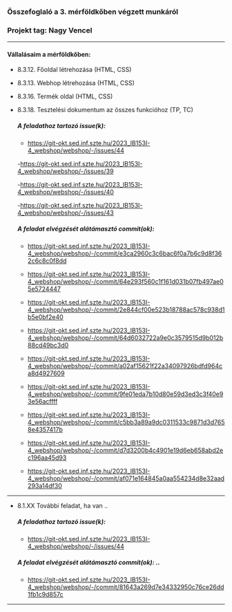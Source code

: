 ### Összefoglaló a 3. mérföldkőben végzett munkáról

### Projekt tag: Nagy Vencel

---

#### Vállalásaim a mérföldkőben:

- 8.3.12. Főoldal létrehozása (HTML, CSS)
- 8.3.13. Webhop létrehozása (HTML, CSS)
- 8.3.16. Termék oldal (HTML, CSS)
- 8.3.18. Tesztelési dokumentum az összes funkcióhoz (TP, TC)

  ##### A feladathoz tartozó issue(k):

  - https://git-okt.sed.inf.szte.hu/2023_IB153I-4_webshop/webshop/-/issues/44

  -https://git-okt.sed.inf.szte.hu/2023_IB153I-4_webshop/webshop/-/issues/39

  -https://git-okt.sed.inf.szte.hu/2023_IB153I-4_webshop/webshop/-/issues/40

  -https://git-okt.sed.inf.szte.hu/2023_IB153I-4_webshop/webshop/-/issues/43

  ##### A feladat elvégzését alátámasztó commit(ok):

  - https://git-okt.sed.inf.szte.hu/2023_IB153I-4_webshop/webshop/-/commit/e3ca2960c3c6bac6f0a7b6c9d8f362c6c8c0f8dd

  - https://git-okt.sed.inf.szte.hu/2023_IB153I-4_webshop/webshop/-/commit/64e293f560c1f161d031b07fb497ae05e5724447

  - https://git-okt.sed.inf.szte.hu/2023_IB153I-4_webshop/webshop/-/commit/2e844cf00e523b18788ac578c938d1b5e0bf2e40

  - https://git-okt.sed.inf.szte.hu/2023_IB153I-4_webshop/webshop/-/commit/64d6032722a9e0c3579515d9b012b88cd49bc3d0

  - https://git-okt.sed.inf.szte.hu/2023_IB153I-4_webshop/webshop/-/commit/a02af15621f22a34097926bdfd964ca8d4927609

  - https://git-okt.sed.inf.szte.hu/2023_IB153I-4_webshop/webshop/-/commit/9fe01eda7b10d80e59d3ed3c3f40e93e56acffff

  - https://git-okt.sed.inf.szte.hu/2023_IB153I-4_webshop/webshop/-/commit/c5bb3a89a9dc0311533c9871d3d7658e4357417b

  - https://git-okt.sed.inf.szte.hu/2023_IB153I-4_webshop/webshop/-/commit/d7d3200b4c4901e19d6eb658abd2ec196aa45d93

  - https://git-okt.sed.inf.szte.hu/2023_IB153I-4_webshop/webshop/-/commit/af071e164845a0aa554234d8e32aad293a14df30

---

- 8.1.XX További feladat, ha van ..

  ##### A feladathoz tartozó issue(k):

  - https://git-okt.sed.inf.szte.hu/2023_IB153I-4_webshop/webshop/-/issues/44

  ##### A feladat elvégzését alátámasztó commit(ok): ..

  - https://git-okt.sed.inf.szte.hu/2023_IB153I-4_webshop/webshop/-/commit/81643a269d7e34332950c76ce26dd1fb1c9d857c

---
